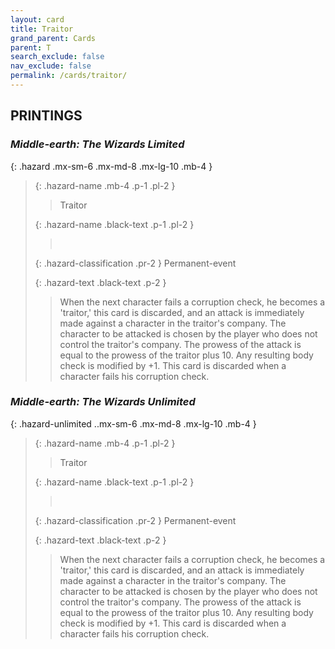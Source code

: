 ```yaml
---
layout: card
title: Traitor
grand_parent: Cards
parent: T
search_exclude: false
nav_exclude: false
permalink: /cards/traitor/
---
```


## PRINTINGS


### _Middle-earth: The Wizards Limited_

{: .hazard .mx-sm-6 .mx-md-8 .mx-lg-10 .mb-4 }
> {: .hazard-name .mb-4 .p-1 .pl-2 }
> > <div class="hazard-mp"></div>
> > <div class="card-name">Traitor</div>
>
> {: .hazard-name .black-text .p-1 .pl-2 }
> > &nbsp;
>
> {: .hazard-classification .pr-2 }
> Permanent-event
>
> {: .hazard-text .black-text .p-2 }
> > When the next character fails a corruption check, he becomes a 'traitor,' this card is discarded, and an attack is immediately made against a character in the traitor's company. The character to be attacked is chosen by the player who does not control the traitor's company. The prowess of the attack is equal to the prowess of the traitor plus 10. Any resulting body check is modified by +1. This card is discarded when a character fails his corruption check. 
>

### _Middle-earth: The Wizards Unlimited_

{: .hazard-unlimited ..mx-sm-6 .mx-md-8 .mx-lg-10 .mb-4 }
> {: .hazard-name .mb-4 .p-1 .pl-2 }
> > <div class="hazard-mp"></div>
> > <div class="card-name">Traitor</div>
>
> {: .hazard-name .black-text .p-1 .pl-2 }
> > &nbsp;
>
> {: .hazard-classification .pr-2 }
> Permanent-event
>
> {: .hazard-text .black-text .p-2 }
> > When the next character fails a corruption check, he becomes a 'traitor,' this card is discarded, and an attack is immediately made against a character in the traitor's company. The character to be attacked is chosen by the player who does not control the traitor's company. The prowess of the attack is equal to the prowess of the traitor plus 10. Any resulting body check is modified by +1. This card is discarded when a character fails his corruption check. 
>
